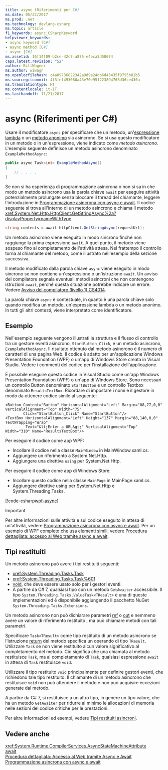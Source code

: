 ```yaml
---
title: async (Riferimenti per C#)
ms.date: 05/22/2017
ms.prod: .net
ms.technology: devlang-csharp
ms.topic: article
f1_keywords: async_CSharpKeyword
helpviewer_keywords:
- async keyword [C#]
- async method [C#]
- async [C#]
ms.assetid: 16f14f09-b2ce-42c7-a875-e4eca5d50674
caps.latest.revision: "52"
author: BillWagner
ms.author: wiwagn
ms.openlocfilehash: c4a89736822342a9d9a24db6d43435f9795b81b5
ms.sourcegitcommit: 4f3fef493080a43e70e951223894768d36ce430a
ms.translationtype: HT
ms.contentlocale: it-IT
ms.lasthandoff: 11/21/2017
---
```

# <a name="async-c-reference"></a>async (Riferimenti per C#)
Usare il modificatore `async` per specificare che un metodo, un'[espressione lambda](../../../csharp/programming-guide/statements-expressions-operators/lambda-expressions.md) o un [metodo anonimo](../../../csharp/programming-guide/statements-expressions-operators/anonymous-methods.md) sia asincrono. Se si usa questo modificatore in un metodo o in un'espressione, viene indicato come *metodo asincrono*. L'esempio seguente definisce un metodo asincrono denominato `ExampleMethodAsync`: 
  
```csharp  
public async Task<int> ExampleMethodAsync()  
{  
    // . . . .  
}  
```  
 
Se non si ha esperienza di programmazione asincrona o non si sa in che modo un metodo asincrono usa la parola chiave `await` per eseguire attività potenzialmente prolungate senza bloccare il thread del chiamante, leggere l'introduzione in [Programmazione asincrona con async e await](../../../csharp/programming-guide/concepts/async/index.md). Il codice seguente si trova all'interno di un metodo asincrono e chiama il metodo <xref:System.Net.Http.HttpClient.GetStringAsync%2a?displayProperty=nameWithType>: 
  
```csharp  
string contents = await httpClient.GetStringAsync(requestUrl);  
```  
  
Un metodo asincrono viene eseguito in modo sincrono finché non raggiunge la prima espressione `await`. A quel punto, il metodo viene sospeso fino al completamento dell'attività attesa. Nel frattempo il controllo torna al chiamante del metodo, come illustrato nell'esempio della sezione successiva.  
  
Il metodo modificato dalla parola chiave `async` viene eseguito in modo sincrono se non contiene un'espressione o un'istruzione `await`. Un avviso del compilatore segnala eventuali metodi asincroni che non contengono istruzioni `await`, perché questa situazione potrebbe indicare un errore. Vedere [Avviso del compilatore (livello 1) CS4014](../../../csharp/language-reference/compiler-messages/cs4014.md).  
  
 La parola chiave `async` è contestuale, in quanto è una parola chiave solo quando modifica un metodo, un'espressione lambda o un metodo anonimo. In tutti gli altri contesti, viene interpretato come identificatore.  
  
## <a name="example"></a>Esempio  
Nell'esempio seguente vengono illustrati la struttura e il flusso di controllo tra un gestore eventi asincrono, `StartButton_Click`, e un metodo asincrono, `ExampleMethodAsync`. Il risultato ottenuto dal metodo asincrono è il numero di caratteri di una pagina Web. Il codice è adatto per un'applicazione Windows Presentation Foundation (WPF) o un'app di Windows Store creata in Visual Studio. Vedere i commenti del codice per l'installazione dell'applicazione.  

È possibile eseguire questo codice in Visual Studio come un'app Windows Presentation Foundation (WPF) o un'app di Windows Store. Sono necessari un controllo Button denominato `StartButton` e un controllo Textbox denominato `ResultsTextBox`. Ricordare di impostare i nomi e il gestore in modo da ottenere codice simile al seguente:  

```xaml
<Button Content="Button" HorizontalAlignment="Left" Margin="88,77,0,0" VerticalAlignment="Top" Width="75"  
        Click="StartButton_Click" Name="StartButton"/>  
<TextBox HorizontalAlignment="Left" Height="137" Margin="88,140,0,0" TextWrapping="Wrap"   
         Text="&lt;Enter a URL&gt;" VerticalAlignment="Top" Width="310" Name="ResultsTextBox"/>  
```
  
Per eseguire il codice come app WPF:  

- Incollare il codice nella classe `MainWindow` in MainWindow.xaml.cs.  
- Aggiungere un riferimento a System.Net.Http.  
- Aggiungere una direttiva `using` per System.Net.Http.  
  
Per eseguire il codice come app di Windows Store:  
- Incollare questo codice nella classe `MainPage` in MainPage.xaml.cs.  
- Aggiungere direttive using per System.Net.Http e System.Threading.Tasks.  
  
[!code-csharp[wpf-async](../../../../samples/snippets/csharp/language-reference/keywords/async/wpf/mainwindow.xaml.cs#1)]
  
> [!IMPORTANT]
>  Per altre informazioni sulle attività e sul codice eseguito in attesa di un'attività, vedere [Programmazione asincrona con async e await](../../../csharp/programming-guide/concepts/async/index.md). Per un esempio di WPF completo che usa elementi simili, vedere [Procedura dettagliata: accesso al Web tramite async e await](../../../csharp/programming-guide/concepts/async/walkthrough-accessing-the-web-by-using-async-and-await.md).  
  
## <a name="return-types"></a>Tipi restituiti  
Un metodo asincrono può avere i tipi restituiti seguenti:

- <xref:System.Threading.Tasks.Task>
- <xref:System.Threading.Tasks.Task%601>
- [void](../../../csharp/language-reference/keywords/void.md), che deve essere usato solo per i gestori eventi.
- A partire da C# 7, qualsiasi tipo con un metodo `GetAwaiter` accessibile. Il tipo `System.Threading.Tasks.ValueTask<TResult>` è una di queste implementazioni ed è disponibile aggiungendo il pacchetto NuGet `System.Threading.Tasks.Extensions`. 

Un metodo asincrono non può dichiarare parametri [ref](../../../csharp/language-reference/keywords/ref.md) o [out](../../../csharp/language-reference/keywords/out.md) e nemmeno avere un valore di riferimento restituito <!-- [reference return value](../../programming-guide/classes-and-structs/ref-returns.md) -->, ma può chiamare metodi con tali parametri.  
  
Specificare `Task<TResult>` come tipo restituito di un metodo asincrono se l'istruzione [return](../../../csharp/language-reference/keywords/return.md) del metodo specifica un operando di tipo `TResult`. Utilizzare `Task` se non viene restituito alcun valore significativo al completamento del metodo. Ciò significa che una chiamata al metodo restituisce `Task`, ma al completamento di `Task`, qualsiasi espressione `await` in attesa di `Task` restituisce `void`.  
  
Utilizzare il tipo restituito `void` principalmente per definire gestori eventi, che richiedono tale tipo restituito. Il chiamante di un metodo asincrono che restituisce `void` non può attendere il metodo e non può acquisire eccezioni generate dal metodo.  

A partire da C# 7, si restituisce a un altro tipo, in genere un tipo valore, che ha un metodo `GetAwaiter` per ridurre al minimo le allocazioni di memoria nelle sezioni del codice critiche per le prestazioni. 

Per altre informazioni ed esempi, vedere [Tipi restituiti asincroni](../../../csharp/programming-guide/concepts/async/async-return-types.md).  
  
## <a name="see-also"></a>Vedere anche  
 <xref:System.Runtime.CompilerServices.AsyncStateMachineAttribute>  
 [await](../../../csharp/language-reference/keywords/await.md)  
 [Procedura dettagliata: Accesso al Web tramite Async e Await](../../../csharp/programming-guide/concepts/async/walkthrough-accessing-the-web-by-using-async-and-await.md)  
 [Programmazione asincrona con async e await](../../../csharp/programming-guide/concepts/async/index.md)
